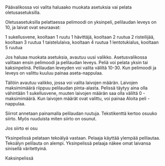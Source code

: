 Päävalikossa voi valita haluaako muokata asetuksia vai pelata oletusasetuksilla.

Oletusasetuksilla pelattaessa pelimoodi on yksinpeli, pelilaudan leveys on 10,
ja laivat ovat seuraavat:

1 sukellusvene, kooltaan 1 ruutu
1 hävittäjä, kooltaan 2 ruutua
2 risteilijää, kooltaan 3 ruutua
1 taistelulaiva, kooltaan 4 ruutua
1 lentotukialus, kooltaan 5 ruutua

Jos haluaa muokata asetuksia, avautuu uusi valikko.
Asetusvalikossa valitaan ensin pelimoodi ja pelilaudan leveys.
Peliä voi pelata yksin tai kaksinpelinä.
Pelilaudan leveyden voi valita väliltä 10-30.
Kun pelimoodi ja leveys on valittu kuuluu painaa aseta-nappulaa.

Tällöin avautuu valikko, jossa voi valita laivojen määrän.
Laivojen maksimimäärä riippuu pelilaudan pinta-alasta.
Pelissä täytyy aina olla vähintään 1 sukellusvene, muuten laivojen määrän saa olla väliltä 0 - maksimimäärä.
Kun laivojen määrät ovat valittu, voi painaa Aloita peli - nappulaa.

Siirrot annetaan painamalla pelilaudan ruutuja. Tekstikenttä kertoo osuuko siirto.
Myös ruuduista miten siirto on osunut.

Jos siirto ei osu 

Yksinpelissä pelataan tekoälyä vastaan. Pelaaja käyttää ylempää pelilautaa.
Tekoälyn pelilauta on alempi. Yksinpelissä pelaaja näkee omat laivansa sinisellä väritettyinä.

Kaksinpelissä 

